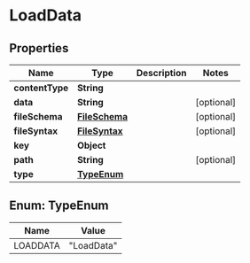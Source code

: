 

# LoadData

## Properties

Name | Type | Description | Notes
------------ | ------------- | ------------- | -------------
**contentType** | **String** |  | 
**data** | **String** |  |  [optional]
**fileSchema** | [**FileSchema**](FileSchema.md) |  |  [optional]
**fileSyntax** | [**FileSyntax**](FileSyntax.md) |  |  [optional]
**key** | **Object** |  | 
**path** | **String** |  |  [optional]
**type** | [**TypeEnum**](#TypeEnum) |  | 



## Enum: TypeEnum

Name | Value
---- | -----
LOADDATA | &quot;LoadData&quot;



